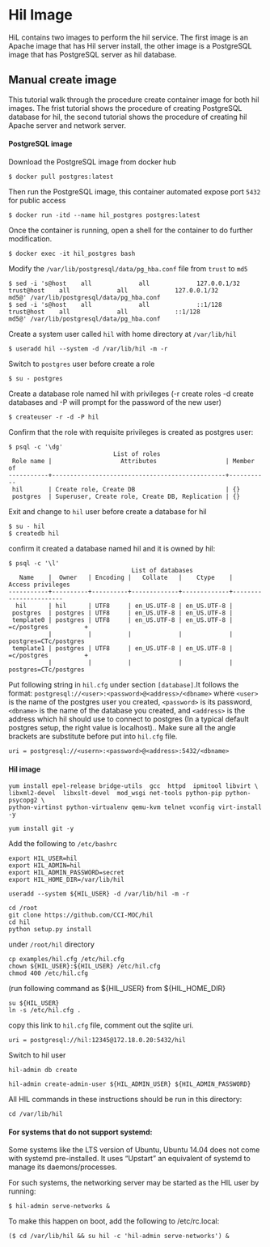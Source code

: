 # Hil Image
HiL contains two images to perform the hil service. The first image is an Apache image that has Hil server install, the other image is a PostgreSQL image that has PostgreSQL server as hil database. 

## Manual create image
This tutorial walk through the procedure create container image for both hil images. The frist tutorial shows the procedure of creating PostgreSQL database for hil, the second tutorial shows the procedure of creating hil Apache server and network server.

#### PostgreSQL image
Download the PostgreSQL image from docker hub
```
$ docker pull postgres:latest
```
Then run the PostgreSQL image, this container automated expose port ```5432``` for public access
```
$ docker run -itd --name hil_postgres postgres:latest
```
Once the container is running, open a shell for the container to do further modification.
```
$ docker exec -it hil_postgres bash
```
Modify the ```/var/lib/postgresql/data/pg_hba.conf``` file from ```trust``` to ```md5```
```
$ sed -i 's@host    all             all             127.0.0.1/32            trust@host    all             all             127.0.0.1/32            md5@' /var/lib/postgresql/data/pg_hba.conf
$ sed -i 's@host    all             all             ::1/128                 trust@host    all             all             ::1/128                 md5@' /var/lib/postgresql/data/pg_hba.conf
```
Create a system user called ```hil``` with home directory at ```/var/lib/hil```
```
$ useradd hil --system -d /var/lib/hil -m -r
```
Switch to ```postgres``` user before create a role
```
$ su - postgres
```
Create a database role named hil with privileges (-r create roles -d create databases and -P will prompt for the password of the new user)
```
$ createuser -r -d -P hil
```
Confirm that the role with requisite privileges is created as postgres user:
```
$ psql -c '\dg'
                             List of roles
 Role name |                   Attributes                   | Member of
-----------+------------------------------------------------+-----------
 hil       | Create role, Create DB                         | {}
 postgres  | Superuser, Create role, Create DB, Replication | {}

```
Exit and change to ```hil``` user before create a database for hil
```
$ su - hil
$ createdb hil
```
confirm it created a database named hil and it is owned by hil:
```
$ psql -c '\l'
                                  List of databases
   Name    |  Owner   | Encoding |   Collate   |    Ctype    |   Access privileges
-----------+----------+----------+-------------+-------------+-----------------------
  hil      | hil      | UTF8     | en_US.UTF-8 | en_US.UTF-8 |
 postgres  | postgres | UTF8     | en_US.UTF-8 | en_US.UTF-8 |
 template0 | postgres | UTF8     | en_US.UTF-8 | en_US.UTF-8 | =c/postgres          +
           |          |          |             |             | postgres=CTc/postgres
 template1 | postgres | UTF8     | en_US.UTF-8 | en_US.UTF-8 | =c/postgres          +
           |          |          |             |             | postgres=CTc/postgres
```
Put following string in ```hil.cfg``` under section ```[database]```.It follows the format: ```postgresql://<user>:<password>@<address>/<dbname>``` where ```<user>``` is the name of the postgres user you created, ```<password>``` is its password, ```<dbname>``` is the name of the database you created, and ```<address>``` is the address which hil should use to connect to postgres (In a typical default postgres setup, the right value is localhost).. Make sure all the angle brackets are substitute before put into ```hil.cfg``` file.
```
uri = postgresql://<usern>:<password>@<address>:5432/<dbname>
```

#### Hil image
```
yum install epel-release bridge-utils  gcc  httpd  ipmitool libvirt \
libxml2-devel  libxslt-devel  mod_wsgi net-tools python-pip python-psycopg2 \
python-virtinst python-virtualenv qemu-kvm telnet vconfig virt-install -y
```

```
yum install git -y
```

Add the following to ```/etc/bashrc```

```
export HIL_USER=hil
export HIL_ADMIN=hil
export HIL_ADMIN_PASSWORD=secret
export HIL_HOME_DIR=/var/lib/hil
```

```
useradd --system ${HIL_USER} -d /var/lib/hil -m -r
```

```
cd /root
git clone https://github.com/CCI-MOC/hil
cd hil
python setup.py install
```


under ```/root/hil``` directory
```
cp examples/hil.cfg /etc/hil.cfg
chown ${HIL_USER}:${HIL_USER} /etc/hil.cfg
chmod 400 /etc/hil.cfg
```
(run following command as ${HIL_USER} from ${HIL_HOME_DIR}
``` 
su ${HIL_USER}
ln -s /etc/hil.cfg .
```

copy this link to ```hil.cfg``` file, comment out the sqlite uri.

```
uri = postgresql://hil:12345@172.18.0.20:5432/hil
```

Switch to hil user
```
hil-admin db create
```

```
hil-admin create-admin-user ${HIL_ADMIN_USER} ${HIL_ADMIN_PASSWORD}
```

All HIL commands in these instructions should be run in this directory:
```
cd /var/lib/hil
```

#### For systems that do not support systemd:
Some systems like the LTS version of Ubuntu, Ubuntu 14.04 does not come with systemd pre-installed. It uses “Upstart” an equivalent of systemd to manage its daemons/processes.

For such systems, the networking server may be started as the HIL user by running:

```
$ hil-admin serve-networks &
```
To make this happen on boot, add the following to /etc/rc.local:

```
($ cd /var/lib/hil && su hil -c 'hil-admin serve-networks') &
```
